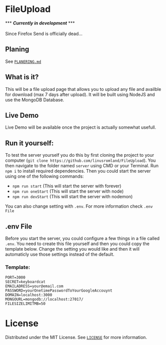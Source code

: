 # FileUpload
*** ***Currently in development*** ***<br><br>
Since Firefox Send is officially dead...

## Planing

See [`PLANERING.md`](https://github.com/linusromland/FileUpload/blob/master/planingFiles/PLANERING.md)

## What is it?
This will be a file upload page that allows you to upload any file and availble for download (max 7 days after upload). It will be built using NodeJS and use the MongoDB Database. 

## Live Demo
Live Demo will be available once the project is actually somewhat usefull.

## Run it yourself:

To test the server yourself you do this by first cloning the project to your computer (`git clone https://github.com/linusromland/FileUpload`). You then navigate to the folder named `server` using CMD or your Terminal. 
Run `npm i` to install required dependencies. Then you could start the server using one of the following commands:
- `npm run start` (This will start the server with forever)
- `npm run oneStart` (This will start the server with node)
- `npm run devStart` (This will start the server with nodemon)

You can also change setting with `.env`. For more information check `.env File`

## .env File
Before you start the server, you could configure a few things in a file called `.env`. 
You need to create this file yourself and then you could copy the template below. 
Change the setting you would like and then it will automaticly use those settings instead 
of the default. 
### Template:
```
PORT=3000
SECRET=keyboardcat
EMAILADRESS=your@email.com
PASSWORD=yourOnetimePasswordToYourGoogleAccouynt
DOMAIN=localhost:3000
MONGOURL=mongodb://localhost:27017/
FILESIZELIMITMB=50
```

# License

Distributed under the MIT License. See <a href="https://github.com/linusromland/FileUpload/blob/master/LICENSE" >`LICENSE`</a> for more information.


